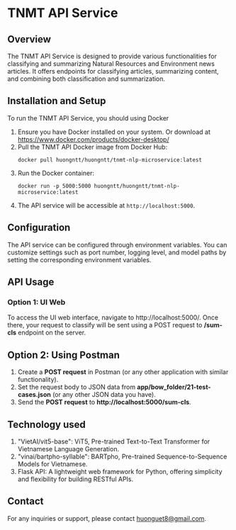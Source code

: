 # TNMT API Service

## Overview
The TNMT API Service is designed to provide various functionalities for classifying and summarizing Natural Resources and Environment news articles. It offers endpoints for classifying articles, summarizing content, and combining both classification and summarization.

## Installation and Setup
To run the TNMT API Service, you should using Docker

1. Ensure you have Docker installed on your system.
    Or download at https://www.docker.com/products/docker-desktop/
2. Pull the TNMT API Docker image from Docker Hub:
    ```
    docker pull huongntt/huongntt/tnmt-nlp-microservice:latest
    ```
3. Run the Docker container:
    ```
    docker run -p 5000:5000 huongntt/huongntt/tnmt-nlp-microservice:latest
    ```
4. The API service will be accessible at `http://localhost:5000`.


## Configuration
The API service can be configured through environment variables. You can customize settings such as port number, logging level, and model paths by setting the corresponding environment variables.

## API Usage 
### Option 1: UI Web 
To access the UI web interface, navigate to http://localhost:5000/. Once there, your request to classify will be sent using a POST request to **/sum-cls** endpoint on the server.

## Option 2: Using Postman
1. Create a **POST request** in Postman (or any other application with similar functionality).
2. Set the request body to JSON data from **app/bow_folder/21-test-cases.json** (or any other JSON data you have).
3. Send the **POST request** to **http://localhost:5000/sum-cls**.

## Technology used
1. "VietAI/vit5-base": ViT5, Pre-trained Text-to-Text Transformer for Vietnamese Language Generation.
2. "vinai/bartpho-syllable": BARTpho, Pre-trained Sequence-to-Sequence Models for Vietnamese.
3. Flask API: A lightweight web framework for Python, offering simplicity and flexibility for building RESTful APIs.

## Contact
For any inquiries or support, please contact [huonguet8@gmail.com](mailto:huonguet8@gmail.com).
